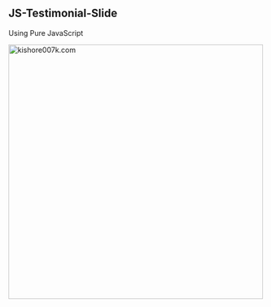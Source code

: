 ## JS-Testimonial-Slide

<p>Using Pure JavaScript</p>

<img align="left" alt="kishore007k.com" width="500px" src="" />
